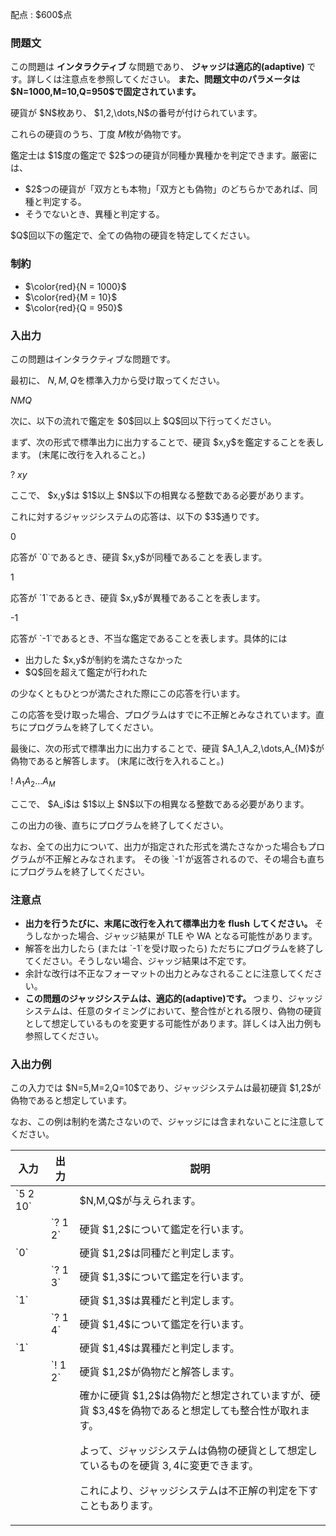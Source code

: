 
<div>

<span>

<span>

<p>
配点 : $600$点
</p>

<div>

<section>

### **問題文**

<p>
この問題は 
<strong>
インタラクティブ
</strong>
な問題であり、 
<strong>
ジャッジは適応的(adaptive)
</strong>
です。詳しくは注意点を参照してください。


<strong>
また、問題文中のパラメータは $N=1000,M=10,Q=950$で固定されています。
</strong>

</p>

<p>
硬貨が $N$枚あり、 $1,2,\dots,N$の番号が付けられています。

これらの硬貨のうち、丁度 $M$枚が偽物です。
</p>

<p>
鑑定士は $1$度の鑑定で $2$つの硬貨が同種か異種かを判定できます。厳密には、
</p>

<ul>

<li>
$2$つの硬貨が「双方とも本物」「双方とも偽物」のどちらかであれば、同種と判定する。
</li>

<li>
そうでないとき、異種と判定する。
</li>

</ul>

<p>
$Q$回以下の鑑定で、全ての偽物の硬貨を特定してください。
</p>

</section>

</div>

<div>

<section>

### **制約**

<ul>

<li>
$\color{red}{N = 1000}$
</li>

<li>
$\color{red}{M = 10}$
</li>

<li>
$\color{red}{Q = 950}$
</li>

</ul>

</section>

</div>

<div>

<section>

### **入出力**

<p>
この問題はインタラクティブな問題です。

最初に、 $N,M,Q$を標準入力から受け取ってください。  
</p>

<div>

$N$$M$$Q$
</div>

<p>



</p>

<p>
次に、以下の流れで鑑定を $0$回以上 $Q$回以下行ってください。
</p>

<p>
まず、次の形式で標準出力に出力することで、硬貨 $x,y$を鑑定することを表します。 (末尾に改行を入れること。)
</p>

<div>

? $x$$y$
</div>

<p>
ここで、 $x,y$は $1$以上 $N$以下の相異なる整数である必要があります。
</p>

<p>
これに対するジャッジシステムの応答は、以下の $3$通りです。
</p>

<div>

0

</div>

<p>
応答が `0`であるとき、硬貨 $x,y$が同種であることを表します。
</p>

<div>

1

</div>

<p>
応答が `1`であるとき、硬貨 $x,y$が異種であることを表します。
</p>

<div>

-1

</div>

<p>
応答が `-1`であるとき、不当な鑑定であることを表します。具体的には
</p>

<ul>

<li>
出力した $x,y$が制約を満たさなかった
</li>

<li>
$Q$回を超えて鑑定が行われた
</li>

</ul>

<p>
の少なくともひとつが満たされた際にこの応答を行います。

この応答を受け取った場合、プログラムはすでに不正解とみなされています。直ちにプログラムを終了してください。
</p>

<p>



</p>

<p>
最後に、次の形式で標準出力に出力することで、硬貨 $A_1,A_2,\dots,A_{M}$が偽物であると解答します。 (末尾に改行を入れること。)
</p>

<div>

! $A_1$$A_2$$\dots$$A_{M}$
</div>

<p>
ここで、 $A_i$は $1$以上 $N$以下の相異なる整数である必要があります。

この出力の後、直ちにプログラムを終了してください。
</p>

<p>
なお、全ての出力について、出力が指定された形式を満たさなかった場合もプログラムが不正解とみなされます。
その後 `-1`が返答されるので、その場合も直ちにプログラムを終了してください。
</p>

</section>

</div>

<div>

<section>

### **注意点**

<ul>

<li>

<span>

<strong>
出力を行うたびに、末尾に改行を入れて標準出力を flush してください。
</strong>

</span>
そうしなかった場合、ジャッジ結果が 
<span>
TLE
</span>
や 
<span>
WA
</span>
となる可能性があります。
</li>

<li>
解答を出力したら (または `-1`を受け取ったら) ただちにプログラムを終了してください。そうしない場合、ジャッジ結果は不定です。
</li>

<li>
余計な改行は不正なフォーマットの出力とみなされることに注意してください。
</li>

<li>

<strong>
この問題のジャッジシステムは、適応的(adaptive)です。
</strong>
つまり、ジャッジシステムは、任意のタイミングにおいて、整合性がとれる限り、偽物の硬貨として想定しているものを変更する可能性があります。詳しくは入出力例も参照してください。
</li>

</ul>

</section>

</div>

<div>

<section>

### **入出力例**

<p>
この入力では $N=5,M=2,Q=10$であり、ジャッジシステムは最初硬貨 $1,2$が偽物であると想定しています。
</p>

<p>
なお、この例は制約を満たさないので、ジャッジには含まれないことに注意してください。
</p>

<table>

<thead>

<tr>

<th>
入力
</th>

<th>
出力
</th>

<th>
説明
</th>

</tr>

</thead>

<tbody>

<tr>

<td>
`5 2 10`
</td>

<td>

</td>

<td>
$N,M,Q$が与えられます。
</td>

</tr>

<tr>

<td>

</td>

<td>
`? 1 2`
</td>

<td>
硬貨 $1,2$について鑑定を行います。
</td>

</tr>

<tr>

</tr>

<tr>

<td>
`0`
</td>

<td>

</td>

<td>
硬貨 $1,2$は同種だと判定します。
</td>

</tr>

<tr>

<td>

</td>

<td>
`? 1 3`
</td>

<td>
硬貨 $1,3$について鑑定を行います。
</td>

</tr>

<tr>

</tr>

<tr>

<td>
`1`
</td>

<td>

</td>

<td>
硬貨 $1,3$は異種だと判定します。
</td>

</tr>

<tr>

<td>

</td>

<td>
`? 1 4`
</td>

<td>
硬貨 $1,4$について鑑定を行います。
</td>

</tr>

<tr>

</tr>

<tr>

<td>
`1`
</td>

<td>

</td>

<td>
硬貨 $1,4$は異種だと判定します。
</td>

</tr>

<tr>

<td>

</td>

<td>
`! 1 2`
</td>

<td>
硬貨 $1,2$が偽物だと解答します。
</td>

</tr>

<tr>

</tr>

<tr>

<td>

</td>

<td>

</td>

<td>
確かに硬貨 $1,2$は偽物だと想定されていますが、硬貨 $3,4$を偽物であると想定しても整合性が取れます。

よって、ジャッジシステムは偽物の硬貨として想定しているものを硬貨 $3,4$に変更できます。

これにより、ジャッジシステムは不正解の判定を下すこともあります。
</td>

</tr>

<tr>

</tr>

</tbody>

</table>

</section>

</div>

</span>

</span>

</div>
